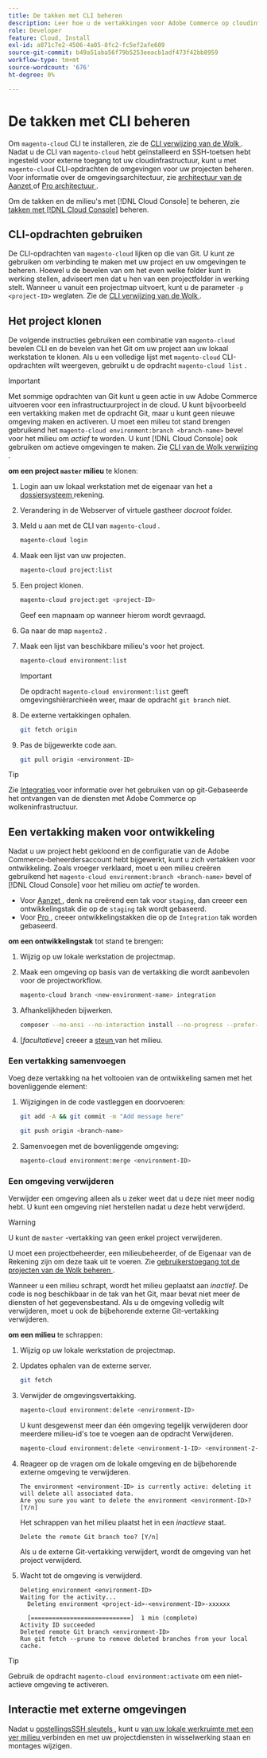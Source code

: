 ```yaml
---
title: De takken met CLI beheren
description: Leer hoe u de vertakkingen voor Adobe Commerce op cloudinfrastructuur beheert met de Cloud CLI.
role: Developer
feature: Cloud, Install
exl-id: a871c7e2-4506-4a05-8fc2-fc5ef2afe609
source-git-commit: b49a51aba56f79b5253eeacb1adf473f42bb8959
workflow-type: tm+mt
source-wordcount: '676'
ht-degree: 0%

---
```


# De takken met CLI beheren

Om `magento-cloud` CLI te installeren, zie de [ CLI verwijzing van de Wolk ](../dev-tools/cloud-cli-overview.md). Nadat u de CLI van `magento-cloud` hebt geïnstalleerd en SSH-toetsen hebt ingesteld voor externe toegang tot uw cloudinfrastructuur, kunt u met `magento-cloud` CLI-opdrachten de omgevingen voor uw projecten beheren. Voor informatie over de omgevingsarchitectuur, zie [ architectuur van de Aanzet ](../architecture/starter-architecture.md) of [ Pro architectuur ](../architecture/pro-architecture.md).

Om de takken en de milieu&#39;s met [!DNL Cloud Console] te beheren, zie [ takken met  [!DNL Cloud Console]](../project/console-branches.md) beheren.

## CLI-opdrachten gebruiken

De CLI-opdrachten van `magento-cloud` lijken op die van Git. U kunt ze gebruiken om verbinding te maken met uw project en uw omgevingen te beheren. Hoewel u de bevelen van om het even welke folder kunt in werking stellen, adviseert men dat u hen van een projectfolder in werking stelt. Wanneer u vanuit een projectmap uitvoert, kunt u de parameter `-p <project-ID>` weglaten. Zie de [ CLI verwijzing van de Wolk ](../dev-tools/cloud-cli-overview.md).

## Het project klonen

De volgende instructies gebruiken een combinatie van `magento-cloud` bevelen CLI en de bevelen van het Git om uw project aan uw lokaal werkstation te klonen. Als u een volledige lijst met `magento-cloud` CLI-opdrachten wilt weergeven, gebruikt u de opdracht `magento-cloud list` .

>[!IMPORTANT]
>
>Met sommige opdrachten van Git kunt u geen actie in uw Adobe Commerce uitvoeren voor een infrastructuurproject in de cloud. U kunt bijvoorbeeld een vertakking maken met de opdracht Git, maar u kunt geen nieuwe omgeving maken en activeren. U moet een milieu tot stand brengen gebruikend het `magento-cloud environment:branch <branch-name>` bevel voor het milieu om _actief_ te worden. U kunt [!DNL Cloud Console] ook gebruiken om actieve omgevingen te maken. Zie [ CLI van de Wolk verwijzing ](../dev-tools/cloud-cli-overview.md#git-commands).

**om een project `master` milieu** te klonen:

1. Login aan uw lokaal werkstation met de eigenaar van het a [ dossiersysteem ](https://experienceleague.adobe.com/docs/commerce-operations/installation-guide/prerequisites/file-system/configure-permissions.html) rekening.

1. Verandering in de Webserver of virtuele gastheer _docroot_ folder.

1. Meld u aan met de CLI van `magento-cloud` .

   ```bash
   magento-cloud login
   ```

1. Maak een lijst van uw projecten.

   ```bash
   magento-cloud project:list
   ```

1. Een project klonen.

   ```bash
   magento-cloud project:get <project-ID>
   ```

   Geef een mapnaam op wanneer hierom wordt gevraagd.

1. Ga naar de map `magento2` .

1. Maak een lijst van beschikbare milieu&#39;s voor het project.

   ```bash
   magento-cloud environment:list
   ```

   >[!IMPORTANT]
   >
   >De opdracht `magento-cloud environment:list` geeft omgevingshiërarchieën weer, maar de opdracht `git branch` niet.

1. De externe vertakkingen ophalen.

   ```bash
   git fetch origin
   ```

1. Pas de bijgewerkte code aan.

   ```bash
   git pull origin <environment-ID>
   ```

>[!TIP]
>
>Zie [ Integraties ](../integrations/overview.md) voor informatie over het gebruiken van op git-Gebaseerde het ontvangen van de diensten met Adobe Commerce op wolkeninfrastructuur.

## Een vertakking maken voor ontwikkeling

Nadat u uw project hebt gekloond en de configuratie van de Adobe Commerce-beheerdersaccount hebt bijgewerkt, kunt u zich vertakken voor ontwikkeling. Zoals vroeger verklaard, moet u een milieu creëren gebruikend het `magento-cloud environment:branch <branch-name>` bevel of [!DNL Cloud Console] voor het milieu om _actief_ te worden.

- Voor [ Aanzet ](../architecture/starter-develop-deploy-workflow.md#clone-and-branch), denk na creërend een tak voor `staging`, dan creeer een ontwikkelingstak die op de `staging` tak wordt gebaseerd.
- Voor [ Pro ](../architecture/pro-develop-deploy-workflow.md#development-workflow), creeer ontwikkelingstakken die op de `Integration` tak worden gebaseerd.

**om een ontwikkelingstak** tot stand te brengen:

1. Wijzig op uw lokale werkstation de projectmap.

1. Maak een omgeving op basis van de vertakking die wordt aanbevolen voor de projectworkflow.

   ```bash
   magento-cloud branch <new-environment-name> integration
   ```

1. Afhankelijkheden bijwerken.

   ```bash
   composer --no-ansi --no-interaction install --no-progress --prefer-dist --optimize-autoloader
   ```

1. [_facultatieve_] creeer a [ steun ](../storage/snapshots.md) van het milieu.

### Een vertakking samenvoegen

Voeg deze vertakking na het voltooien van de ontwikkeling samen met het bovenliggende element:

1. Wijzigingen in de code vastleggen en doorvoeren:

   ```bash
   git add -A && git commit -m "Add message here"
   ```

   ```bash
   git push origin <branch-name>
   ```

1. Samenvoegen met de bovenliggende omgeving:

   ```bash
   magento-cloud environment:merge <environment-ID>
   ```

### Een omgeving verwijderen

Verwijder een omgeving alleen als u zeker weet dat u deze niet meer nodig hebt. U kunt een omgeving niet herstellen nadat u deze hebt verwijderd.

>[!WARNING]
>
>U kunt de `master` -vertakking van geen enkel project verwijderen.

U moet een projectbeheerder, een milieubeheerder, of de Eigenaar van de Rekening zijn om deze taak uit te voeren. Zie [ gebruikerstoegang tot de projecten van de Wolk beheren ](../project/user-access.md).

Wanneer u een milieu schrapt, wordt het milieu geplaatst aan _inactief_. De code is nog beschikbaar in de tak van het Git, maar bevat niet meer de diensten of het gegevensbestand. Als u de omgeving volledig wilt verwijderen, moet u ook de bijbehorende externe Git-vertakking verwijderen.

**om een milieu** te schrappen:

1. Wijzig op uw lokale werkstation de projectmap.

1. Updates ophalen van de externe server.

   ```bash
   git fetch
   ```

1. Verwijder de omgevingsvertakking.

   ```bash
   magento-cloud environment:delete <environment-ID>
   ```

   U kunt desgewenst meer dan één omgeving tegelijk verwijderen door meerdere milieu-id&#39;s toe te voegen aan de opdracht Verwijderen.

   ```bash
   magento-cloud environment:delete <environment-1-ID> <environment-2-ID>
   ```

1. Reageer op de vragen om de lokale omgeving en de bijbehorende externe omgeving te verwijderen.

   ```
   The environment <environment-ID> is currently active: deleting it will delete all associated data.
   Are you sure you want to delete the environment <environment-ID>? [Y/n]
   ```

   Het schrappen van het milieu plaatst het in een _inactieve_ staat.

   ```
   Delete the remote Git branch too? [Y/n]
   ```

   Als u de externe Git-vertakking verwijdert, wordt de omgeving van het project verwijderd.

1. Wacht tot de omgeving is verwijderd.

   ```
   Deleting environment <environment-ID>
   Waiting for the activity...
     Deleting environment <project-id>-<environment-ID>-xxxxxx
   
     [============================]  1 min (complete)
   Activity ID succeeded
   Deleted remote Git branch <environment-ID>
   Run git fetch --prune to remove deleted branches from your local cache.
   ```

>[!TIP]
>
>Gebruik de opdracht `magento-cloud environment:activate` om een niet-actieve omgeving te activeren.

## Interactie met externe omgevingen

Nadat u [ opstellingsSSH sleutels ](../development/secure-connections.md), kunt u [ van uw lokale werkruimte met een ver milieu ](../development/secure-connections.md#connect-to-a-remote-environment) verbinden en met uw projectdiensten in wisselwerking staan en montages wijzigen.
